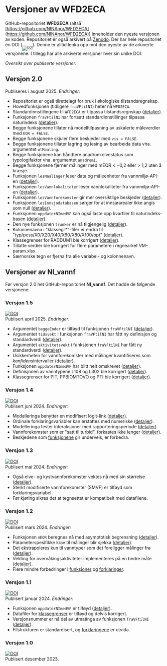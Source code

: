 # Versjoner av WFD2ECA

GitHub-repositoriet **WFD2ECA** (altså [https://github.com/NINAnor/WFD2ECA](https://github.com/NINAnor/WFD2ECA)) inneholder den nyeste versjonen av koden.
Repositoriet er også arkivert på [Zenodo](https://doi.org/10.5281/zenodo.10278000).
Der har hele repositoriet én DOI (<sub><sub>[![DOI](https://zenodo.org/badge/DOI/10.5281/zenodo.10278000.svg)](https://doi.org/10.5281/zenodo.10278000)</sub></sub>).
Denne er alltid lenka opp mot den nyeste av de arkiverte versjonene.
I tillegg har alle arkiverte versjoner hver sin unike DOI.

_Oversikt over publiserte versjoner:_


## Versjon 2.0
Publiseres i august 2025. _Endringer:_

- Repositoriet er også tilrettelagt for bruk i økologiske tilstandsregnskap.
- Hovedfunksjonen (tidligere `fraVFtilNI`) heter nå `WFD2ECA`.
- Standardinnstillingene til `WFD2ECA` er tilpassa tilstandsregnskap ([detaljer](WFD2ECA.md)).
- Funksjonen `fraVFtilNI` har fortsatt standardinnstillinger tilpassa naturindeks ([detaljer](fraVFtilNI.md)).
- Begge funksjonene tillater nå modelltilpasning av uskalerte måleverdier med `EQR = FALSE`.
- Begge funksjonene skjuler flere beskjeder med `vis = FALSE`.
- Begge funksjonene tillater lagring og lesing av bearbeida data vha. argumentet `utMaaling`.
- Begge funksjonene kan håndtere anadrom elvestatus som typologifaktor vha. argumentet `anadromi`.
- Begge funksjonene fjerner målinger med mEQR < &minus;0,2 eller > 1,2 uten å kræsje.
- Funksjonen `lesMaalinger` leser data og måleenheter fra vannmiljø-API-en ([detaljer](lesMaalinger.md)).
- Funksjonen `lesVannlokaliteter` leser vannlokaliteter fra vannmiljø-API-en ([detaljer](lesVannlokaliteter.md)).
- Funksjonen `lesVannforekomster` gir mer oversiktlige beskjeder ([detaljer](lesVannforekomster.md)).
- Funksjonen `lesInnsjodatabasen` sørger for at innsjøarealer ikke angis som null ([detaljer](lesInnsjodatabasen.md)).
- Funksjonen `oppdaterNImedVF` kan også laste opp kvartiler til naturindeks-basen ([detaljer](oppdaterNImedVF.md)).
- Den nye funksjonen `trunker` er nå tilgjengelig ([detaljer](../R/Funksjon.R)).
- Kolonnenavna i "klassegr*"-filer er endra til "typ/pess/X0/X20/X40/X60/X80/X100/opt" ([detaljer](../klassegrenser/)).
- Klassegrenser for RADDUM1 ble korrigert ([detaljer](../klassegrenser/)).
- Tillatte verdier ble korrigert for flere parametere i regnearket VM-param.xlsx.
- Særnorske tegn er fjerna fra alle variabel- og kolonnenavn.


## Versjoner av NI_vannf

Før versjon 2.0 het GitHub-repositoriet **NI_vannf**. 
Det hadde de følgende versjonene:

### Versjon 1.5
[![DOI](https://zenodo.org/badge/DOI/10.5281/zenodo.15276139.svg)](https://doi.org/10.5281/zenodo.15276139)  
Publisert april 2025. _Endringer:_

- Argumentet `beggeEnder` er tilføyd til funksjonen `fraVFtilNI` ([detaljer](fraVFtilNI.md)).
- Argumentet `tidsvekt` i funksjonen `fraVFtilNI` har fått ny definisjon og standardverdi ([detaljer](fraVFtilNI.md)).
- Argumentet `aktivitetsvekt` i funksjonen `fraVFtilNI` har fått ny standardverdi ([detaljer](fraVFtilNI.md)).
- Usikkerheten for vannforekomster med målinger kvantifiseres som *konfidens*intervaller ([detaljer](dataflyt.md)).
- Funksjonen `oppdaterNImedVF` har blitt helt omskrevet ([detaljer](oppdaterNImedVF.md)).
- Definisjonen av vanntypene L108 og L302 ble korrigert ([detaljer](../R/vanntype.R)).
- Klassegrenser for PIT, PPBIOMTOVO og PTI ble korrigert ([detaljer](../klassegrenser/)).


### Versjon 1.4
[![DOI](https://zenodo.org/badge/DOI/10.5281/zenodo.11625234.svg)](https://doi.org/10.5281/zenodo.11625234)  
Publisert juni 2024. _Endringer:_

- Modelleringa benytter en modifisert logit-link ([detaljer](modell.md)).
- Ordinale forklaringsvariabler kan erstattes med numeriske ([detaljer](modell.md)).
- Modelleringa tester interaksjoner med rapporteringsperiode ([detaljer](modell.md)).
- Vannforekomster som er "satt til turbid", forkastes ikke lenger ([detaljer](lesVannforekomster.md)).
- Beskjedene som [funksjonene](funksjon.md) gir underveis, er forbedra.


### Versjon 1.3
[![DOI](https://zenodo.org/badge/DOI/10.5281/zenodo.11274927.svg)](https://doi.org/10.5281/zenodo.11274927)  
Publisert mai 2024. _Endringer:_

- Også elve- og kystvannforekomster vektes nå med sin størrelse ([detaljer](arealvekt.md)).
- Sterkt modifiserte vannforekomster (SMVF) er tilføyd som forklaringsvariabel.
- Før kjøring sikres det at tegnsettet er kompatibelt med datafilene.


### Versjon 1.2
[![DOI](https://zenodo.org/badge/DOI/10.5281/zenodo.10809052.svg)](https://doi.org/10.5281/zenodo.10809052)  
Publisert mars 2024. _Endringer:_

- Funksjonen `mEQR` beregnes nå med asymptotisk begrensning ([detaljer](asympEQR.md)).
- Parameterspesifikke krav til målinger blir sjekka ([detaljer](sjekkPar.md)).
- Det ekstrapoleres kun til vanntyper som det foreligger målinger fra ([detaljer](extrapol.md)).
- Vekting for overvåkingsaktiviteter implementeres på en bedre måte ([detaljer](aktiv.md)).
- Flere mindre forbedringer i [funksjoner](../R/) og [forklaringer](../forklar/).


### Versjon 1.1
[![DOI](https://zenodo.org/badge/DOI/10.5281/zenodo.10497345.svg)](https://doi.org/10.5281/zenodo.10497345)  
Publisert januar 2024. _Endringer:_

- Funksjonen `oppdaterNImedVF` er tilføyd ([detaljer](oppdaterNImedVF.md)).
- Datafiler for [klassegrenser](../klassegr/) er tilføyd og delvis korrigert.
- Versjonsnummer er nå del av utmatinga av funksjonen `fraVFtilNI` ([detaljer](fraVFtilNI.md#Funksjonsverdi)).
- Filstrukturen er standardisert, og [forklaringene](../forklar/) er utvida.


### Versjon 1.0
[![DOI](https://zenodo.org/badge/DOI/10.5281/zenodo.10278001.svg)](https://doi.org/10.5281/zenodo.10278001)  
Publisert desember 2023.
